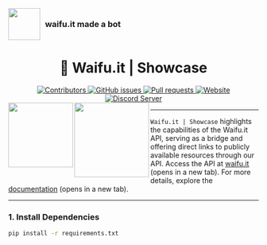 <div align="center">
    <div style="display: flex; align-items: center;">
        <img align="center" width="64" height="64" src="https://avatars.githubusercontent.com/u/79479798?s=200&v=4" style="margin-right: 10px;"/>
        <h3 style="margin: 0;">waifu.it made a bot</h3>
    </div>
    <h1>🎉 Waifu.it | Showcase </h1>
    <div>
        <a href="https://github.com/WaifuAPI/Waifu.it" target="_blank">
            <img src="https://img.shields.io/github/contributors/WaifuAPI/Waifu.it?color=%236CB4EE" alt="Contributors" />
        </a>
        <a href="https://github.com/WaifuAPI/Waifu.it/issues" target="_blank">
            <img src="https://img.shields.io/github/issues/WaifuAPI/Waifu.it?color=%236CB4EE" alt="GitHub issues" />
        </a>
        <a href="https://github.com/WaifuAPI/Waifu.it/pulls" target="_blank">
            <img src="https://img.shields.io/github/issues-pr/WaifuAPI/Waifu.it?color=%236CB4EE" alt="Pull requests" />
        </a>
        <a href="https://waifu.it" target="_blank">
            <img src="https://img.shields.io/website?url=https%3A%2F%2Fwaifu.it" alt="Website" />
        </a>
        <a href="https://discord.gg/479300008118714388" target="_blank">
            <img src="https://img.shields.io/discord/479300008118714388?color=%236CB4EE" alt="Discord Server" />
        </a>
    </div>
</div>

<img src="https://cdn.discordapp.com/avatars/1290474404416851988/b298c0ebe2c3079978896cbb5f8a9246.webp" width="130px" height="auto" align="left" />
<img src="https://cdn.discordapp.com/banners/1290474404416851988/3fddbf9fcc60a2977b42ef95efb799fa.png" width="150" height="auto" align="left" />

---

`Waifu.it | Showcase` highlights the capabilities of the Waifu.it API, serving as a bridge and offering direct links to publicly available resources through our API. Access the API at [waifu.it](https://waifu.it) (opens in a new tab). For more details, explore the [documentation](https://docs.waifu.it) (opens in a new tab).

---

### 1. **Install Dependencies**
```bash
pip install -r requirements.txt
```

